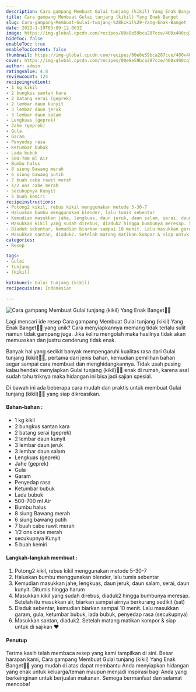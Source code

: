 ```yaml
---
description: Cara gampang Membuat Gulai tunjang (kikil) Yang Enak Banget"
title: Cara gampang Membuat Gulai tunjang (kikil) Yang Enak Banget
slug: Cara-gampang-Membuat-Gulai-tunjang-%28kikil%29-Yang-Enak-Banget
date: 2022-1-19T03:09:12.063Z
image: https://img-global.cpcdn.com/recipes/00e8e59bca287cce/400x400cq70/photo.jpg
hideToc: false
enableToc: true
enableTocContent: false
thumbnail: https://img-global.cpcdn.com/recipes/00e8e59bca287cce/400x400cq70/photo.jpg
cover: https://img-global.cpcdn.com/recipes/00e8e59bca287cce/400x400cq70/photo.jpg
author: admin
ratingvalue: 4.8
reviewcount: 124
recipeingredient:
- 1 kg kikil
- 2 bungkus santan kara
- 2 batang serai (geprek)
- 2 lembar daun kunyit
- 3 lembar daun jeruk
- 3 lembar daun salam
- Lengkuas (geprek)
- Jahe (geprek)
- Gula
- Garam
- Penyedap rasa
- Ketumbar bubuk
- Lada bubuk
- 500-700 ml Air
- Bumbu halus
- 8 siung Bawang merah
- 6 siung bawang putih
- 7 buah cabe rawit merah
- 1/2 ons cabe merah
- secukupnya Kunyit
- 5 buah kemiri
recipeinstructions:
- Potong2 kikil, rebus kikil menggunakan metode 5-30-7
- Haluskan bumbu menggunakan blender, lalu tumis sebentar
- Kemudian masukkan jahe, lengkuas, daun jeruk, daun salam, serai, daun kunyit. Ditumis hingga harum
- Masukkan kikil yang sudah direbus, diaduk2 hingga bumbunya meresap. Setelah itu masukkan air, biarkan sampai airnya berkurang sedikit (sat)
- Diaduk sebentar, kemudian biarkan sampai 10 menit. Lalu masukkan garam, gula, ketumbar bubuk, lada bubuk, penyedap rasa (secukupnya)
- Masukkan santan, diaduk2. Setelah matang matikan kompor & siap untuk di sajikan ❤️
categories:
- Resep

tags:
- Gulai
- tunjang
- (kikil)

katakunci: Gulai tunjang (kikil)
recipecuisine: Indonesian

---
```


![Cara gampang Membuat Gulai tunjang (kikil) Yang Enak Banget👩‍🍳](https://img-global.cpcdn.com/recipes/00e8e59bca287cce/400x400cq70/photo.jpg)

Lagi mencari ide resep Cara gampang Membuat Gulai tunjang (kikil) Yang Enak Banget👩‍🍳 yang unik? Cara menyiapkannya memang tidak terlalu sulit namun tidak gampang juga. Jika keliru mengolah maka hasilnya tidak akan memuaskan dan justru cenderung tidak enak.

Banyak hal yang sedikit banyak mempengaruhi kualitas rasa dari Gulai tunjang (kikil)👩‍🍳, pertama dari jenis bahan, kemudian pemilihan bahan segar sampai cara membuat dan menghidangkannya. Tidak usah pusing kalau hendak menyiapkan Gulai tunjang (kikil)👩‍🍳 enak di rumah, karena asal sudah tahu triknya maka hidangan ini bisa jadi sajian spesial.

Di bawah ini ada beberapa cara mudah dan praktis untuk membuat Gulai tunjang (kikil)👩‍🍳 yang siap dikreasikan.

<!--inarticleads1-->

#### Bahan-bahan :

- 1 kg kikil
- 2 bungkus santan kara
- 2 batang serai (geprek)
- 2 lembar daun kunyit
- 3 lembar daun jeruk
- 3 lembar daun salam
- Lengkuas (geprek)
- Jahe (geprek)
- Gula
- Garam
- Penyedap rasa
- Ketumbar bubuk
- Lada bubuk
- 500-700 ml Air
- Bumbu halus
- 8 siung Bawang merah
- 6 siung bawang putih
- 7 buah cabe rawit merah
- 1/2 ons cabe merah
- secukupnya Kunyit
- 5 buah kemiri

<!--inarticleads2-->

#### Langkah-langkah membuat :

1. Potong2 kikil, rebus kikil menggunakan metode 5-30-7
1. Haluskan bumbu menggunakan blender, lalu tumis sebentar
1. Kemudian masukkan jahe, lengkuas, daun jeruk, daun salam, serai, daun kunyit. Ditumis hingga harum
1. Masukkan kikil yang sudah direbus, diaduk2 hingga bumbunya meresap. Setelah itu masukkan air, biarkan sampai airnya berkurang sedikit (sat)
1. Diaduk sebentar, kemudian biarkan sampai 10 menit. Lalu masukkan garam, gula, ketumbar bubuk, lada bubuk, penyedap rasa (secukupnya)
1. Masukkan santan, diaduk2. Setelah matang matikan kompor & siap untuk di sajikan ❤️

#### Penutup

Terima kasih telah membaca resep yang kami tampilkan di sini. Besar harapan kami, Cara gampang Membuat Gulai tunjang (kikil) Yang Enak Banget👩‍🍳 yang mudah di atas dapat membantu Anda menyiapkan hidangan yang enak untuk keluarga/teman maupun menjadi inspirasi bagi Anda yang berkeinginan untuk berjualan makanan. Semoga bermanfaat dan selamat mencoba!